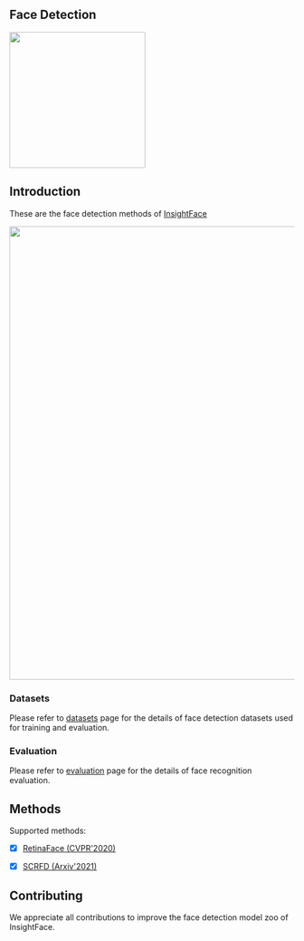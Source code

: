 ## Face Detection


<div align="left">
  <img src="https://insightface.ai/assets/img/custom/logo3.jpg" width="240"/>
</div>


## Introduction

These are the face detection methods of [InsightFace](https://insightface.ai)


<div align="left">
  <img src="https://insightface.ai/assets/img/github/11513D05.jpg" width="800"/>
</div>


### Datasets

  Please refer to [datasets](_datasets_) page for the details of face detection datasets used for training and evaluation.

### Evaluation

  Please refer to [evaluation](_evaluation_) page for the details of face recognition evaluation.


## Methods


Supported methods:

- [x] [RetinaFace (CVPR'2020)](retinaface)
- [x] [SCRFD (Arxiv'2021)](scrfd)



## Contributing

We appreciate all contributions to improve the face detection model zoo of InsightFace. 



